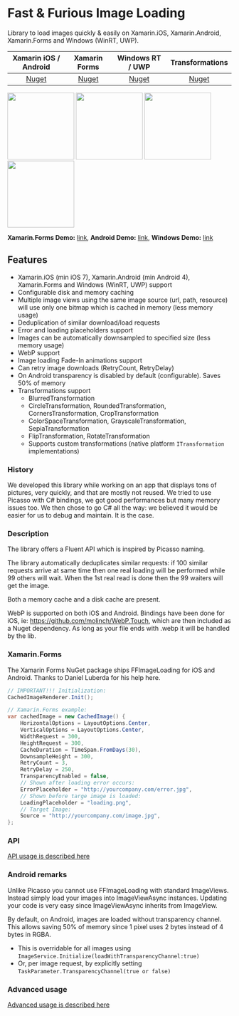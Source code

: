 Fast & Furious Image Loading
==========================================

Library to load images quickly & easily on Xamarin.iOS, Xamarin.Android, Xamarin.Forms and Windows (WinRT, UWP).

| Xamarin iOS / Android | Xamarin Forms | Windows RT / UWP | Transformations |
|:----:|:----:|:----:|:----:|
| [Nuget](https://www.nuget.org/packages/Xamarin.FFImageLoading/) | [Nuget](https://www.nuget.org/packages/Xamarin.FFImageLoading.Forms/) | [Nuget](https://www.nuget.org/packages/FFImageLoading.Windows/) | [Nuget](https://www.nuget.org/packages/Xamarin.FFImageLoading.Transformations/) |

<a href="https://raw.githubusercontent.com/molinch/FFImageLoading/master/samples/Screenshots/android_list.png"><img src="https://raw.githubusercontent.com/molinch/FFImageLoading/master/samples/Screenshots/android_list.png" width="150"/></a> <a href="https://raw.githubusercontent.com/molinch/FFImageLoading/master/samples/Screenshots/android_transformations.png"><img src="https://raw.githubusercontent.com/molinch/FFImageLoading/master/samples/Screenshots/android_transformations.png" width="150"/></a> <a href="https://raw.githubusercontent.com/molinch/FFImageLoading/master/samples/Screenshots/android_placeholders1.png"><img src="https://raw.githubusercontent.com/molinch/FFImageLoading/master/samples/Screenshots/android_placeholders1.png" width="150"/></a> <a href="https://raw.githubusercontent.com/molinch/FFImageLoading/master/samples/Screenshots/android_placeholders2.png"><img src="https://raw.githubusercontent.com/molinch/FFImageLoading/master/samples/Screenshots/android_placeholders2.png" width="150"/></a>

**Xamarin.Forms Demo:** [link](https://github.com/molinch/FFImageLoading/tree/master/samples/ImageLoading.Forms.Sample), **Android Demo:** [link](https://github.com/molinch/FFImageLoading/tree/master/samples/ImageLoading.Sample), **Windows Demo:** [link](https://github.com/molinch/FFImageLoading/tree/master/samples/Simple.WinPhone.Sample)


## Features

- Xamarin.iOS (min iOS 7), Xamarin.Android (min Android 4), Xamarin.Forms and Windows (WinRT, UWP) support
- Configurable disk and memory caching
- Multiple image views using the same image source (url, path, resource) will use only one bitmap which is cached in memory (less memory usage)
- Deduplication of similar download/load requests
- Error and loading placeholders support
- Images can be automatically downsampled to specified size (less memory usage)
- WebP support
- Image loading Fade-In animations support
- Can retry image downloads (RetryCount, RetryDelay)
- On Android transparency is disabled by default (configurable). Saves 50% of memory
- Transformations support
  - BlurredTransformation
  - CircleTransformation, RoundedTransformation, CornersTransformation, CropTransformation
  - ColorSpaceTransformation, GrayscaleTransformation, SepiaTransformation
  - FlipTransformation, RotateTransformation
  - Supports custom transformations (native platform `ITransformation` implementations)

### History
We developed this library while working on an app that displays tons of pictures, very quickly, and that are mostly not reused. We tried to use Picasso with C# bindings, we got good performances but many memory issues too. We then chose to go C# all the way: we believed it would be easier for us to debug and maintain. It is the case.

### Description
The library offers a Fluent API which is inspired by Picasso naming.

The library automatically deduplicates similar requests: if 100 similar requests arrive at same time then one real loading will be performed while 99 others will wait. When the 1st real read is done then the 99 waiters will get the image.

Both a memory cache and a disk cache are present.

WebP is supported on both iOS and Android. Bindings have been done for iOS, ie: https://github.com/molinch/WebP.Touch, which are then included as a Nuget dependency. As long as your file ends with .webp it will be handled by the lib.

### Xamarin.Forms
The Xamarin Forms NuGet package ships FFImageLoading for iOS and Android. Thanks to Daniel Luberda for his help here.

```C#
// IMPORTANT!!! Initialization:
CachedImageRenderer.Init();
```

```C#
// Xamarin.Forms example:
var cachedImage = new CachedImage() {
	HorizontalOptions = LayoutOptions.Center,
	VerticalOptions = LayoutOptions.Center,
	WidthRequest = 300,
	HeightRequest = 300,
	CacheDuration = TimeSpan.FromDays(30),
	DownsampleHeight = 300,
	RetryCount = 3,
	RetryDelay = 250,
	TransparencyEnabled = false,
	// Shown after loading error occurs:
	ErrorPlaceholder = "http://yourcompany.com/error.jpg",
	// Shown before targe image is loaded:
	LoadingPlaceholder = "loading.png",
	// Target Image:
	Source = "http://yourcompany.com/image.jpg",
};
```

### API
[API usage is described here](docs/API_Usage.md)

### Android remarks
Unlike Picasso you cannot use FFImageLoading with standard ImageViews. Instead simply load your images into ImageViewAsync instances. Updating your code is very easy since ImageViewAsync inherits from ImageView.

By default, on Android, images are loaded without transparency channel. This allows saving 50% of memory since 1 pixel uses 2 bytes instead of 4 bytes in RGBA.
- This is overridable for all images using `ImageService.Initialize(loadWithTransparencyChannel:true)`
- Or, per image request, by explicitly setting `TaskParameter.TransparencyChannel(true or false)`

### Advanced usage
[Advanced usage is described here](docs/Advanced_Usage.md)
